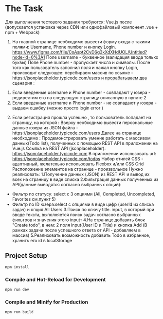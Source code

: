 # The Task

Для выполнения тестового задания требуются: Vue.js после (допускается установка через CDN или
однофайловый компонент .vue + npm + Webpack)
1) На главной странице необходимо вывести форму входа с такими полями: Username,
Phone number и кнопку Login.
https://www.figma.com/file/CoAspt2CyD6g3kXdXHdUOL/Untitled?node-id=0%3A1
Поле username - буквенное (валидация ввода только буквы)
Поле Phone number - пропускает числа и символы.
После того как пользователь заполнил поля и нажал кнопку Login, происходит следующее:
перебираем массив по ссылке - https://jsonplaceholder.typicode.com/users и прорабатываем два
сценария :
1. Если введенные username и Phone number - совпадают у юзера - редиректим его на
следующую страницу описанную в пункте 2
2. Если введенные username и Phone number - не совпадают у юзера - выдаем ошибку (можно
просто login error )
2) Если регистрация прошла успешно , то пользователь попадает на страницу, на которой :
Вверху необходимо вывести персональные данные юзера из JSON файла -
https://jsonplaceholder.typicode.com/users
Далее на странице необходимо :
Продемонстрировать умение работать с массивом данных(Todo list), полученных с помощью REST
API в приложении на Vue.js
Ссылка на REST API (jsonplaceholder): https://jsonplaceholder.typicode.com
В приложении использовать url: https://jsonplaceholder.typicode.com/todos
Набор стилей CSS - адаптивный, желательно использовать Flexbox и/или CSS Grid
Расположение элементов на странице - произвольное
Нужно реализовать:
1.Получение данных (JSON) из REST API и вывод их всех на страницу в виде списка
2.Фильтрация данных полученных из API(данные выводятся согласно выбранных опций):
- Фильтр по статусу: select с 3 опциями (All, Completed, Uncompleted, Favorites cм.пункт 5)
- Фильтр по ID юзера:select с опциями в виде цифр (userId из списка задач) и опция All Users
3.Поиск по ключу title. input, в который при вводе текста, выполняется поиск задач согласно
выбранных фильтров и значения этого inputт
4.На странице добавить блок "Create todo", в нем: 2 поля input(User ID и Title) и кнопка Add (В
рамках задачи после успешного ответа от API - добавляем в массив)
5.Реализовать возможность добавить Todo в избранное, хранить его id в localStorage

## Project Setup

```sh
npm install
```

### Compile and Hot-Reload for Development

```sh
npm run dev
```

### Compile and Minify for Production

```sh
npm run build
```